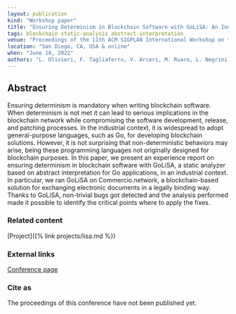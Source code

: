 ```yaml
---
layout: publication
kind: "Workshop paper"
title: "Ensuring Determinism in Blockchain Software with GoLiSA: An Industrial Experience Report"
tags: blockchain static-analysis abstract-interpretation
venue: "Proceedings of the 11th ACM SIGPLAN International Workshop on the State Of the Art in Program Analysis (SOAP 2022)"
location: "San Diego, CA, USA & online"
when: "June 14, 2022"
authors: "L. Olivieri, F. Tagliaferro, V. Arceri, M. Ruaro, L. Negrini, A. Cortesi, P. Ferrara, F. Spoto, E. Tallin"
---
```


## Abstract

Ensuring determinism is mandatory when writing blockchain software. When determinism is not met it can lead to serious implications in the blockchain network while compromising the software development, release, and patching processes. In the industrial context, it is widespread to adopt general-purpose languages, such as Go, for developing blockchain solutions. However, it is not surprising that non-deterministic behaviors may arise, being these programming languages not originally designed for blockchain purposes. In this paper, we present an experience report on ensuring determinism in blockchain software with GoLiSA, a static analyzer based on abstract interpretation for Go applications, in an industrial context. In particular, we ran GoLiSA on Commercio.network, a blockchain-based solution for exchanging electronic documents in a legally binding way. Thanks to GoLiSA, non-trivial bugs got detected and the analysis performed made it possible to identify the critical points where to apply the fixes.

### Related content

[Project]({% link projects/lisa.md %})

### External links
[Conference page](https://pldi22.sigplan.org/details/SOAP-2022-papers/4/Ensuring-Determinism-in-Blockchain-Software-with-GoLiSA-An-Industrial-Experience-Rep)

### Cite as

The proceedings of this conference have not been published yet.